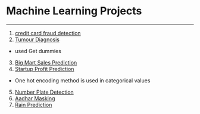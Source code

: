 # Machine Learning Projects
---
1. [credit card fraud detection](Credit_Card_Fraud_Detection.ipynb)
2. [Tumour Diagnosis](Tumour_diagnosis.ipynb) 
* used Get dummies
3. [Big Mart Sales Prediction](Big_mart_sales_prediction.ipynb)
4. [Startup Profit Prediction](Git_project_Lum.ipynb)
* One hot encoding method is used in categorical values
5. [Number Plate Detection](https://github.com/Pogeyann/Machine-Learning/blob/7b664c7f4a4f425201a7f22fb477b28172016b35/Number%20Plate%20detection/number_plate_pre.ipynb)
6. [Aadhar Masking](https://github.com/Pogeyann/Machine-Learning/blob/b2fe50301c4c3b09f260c3fbaf4ca57a2ad68e0f/projects/Aadhaar_Masking/Aadhaar_Masking.ipynb)
7. [Rain Prediction](https://github.com/Pogeyann/Machine-Learning/blob/ba3e4179b7388d899e4270d57509fa522c9d419c/Luminar_ML_Project.ipynb)
